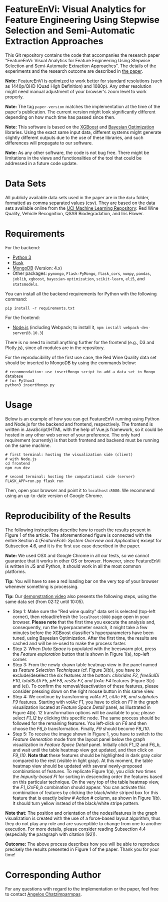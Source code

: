# FeatureEnVi: Visual Analytics for Feature Engineering Using Stepwise Selection and Semi-Automatic Extraction Approaches

This Git repository contains the code that accompanies the research paper "FeatureEnVi: Visual Analytics for Feature Engineering Using Stepwise Selection and Semi-Automatic Extraction Approaches". The details of the experiments and the research outcome are described in [the paper](https://doi.org/10.1109/TVCG.2022.3141040).

**Note:** FeatureEnVi is optimized to work better for standard resolutions (such as 1440p/QHD (Quad High Definition) and 1080p). Any other resolution might need manual adjustment of your browser's zoom level to work properly.

**Note:** The tag `paper-version` matches the implementation at the time of the paper's publication. The current version might look significantly different depending on how much time has passed since then.

**Note:** This software is based on the [XGBoost](https://github.com/dmlc/xgboost) and [Bayesian Optimization](https://github.com/fmfn/BayesianOptimization) libraries. Using the exact same input data, different systems might generate slightly different outputs due to the use of these libraries, and such differences will propagate to our software.

**Note:** As any other software, the code is not bug free. There might be limitations in the views and functionalities of the tool that could be addressed in a future code update.

# Data Sets #
All publicly available data sets used in the paper are in the `data` folder, formatted as comma separated values (csv). 
They are based on the data sets available online from the [UCI Machine Learning Repository](http://archive.ics.uci.edu/ml/index.php): Red Wine Quality, Vehicle Recognition, QSAR Biodegradation, and Iris Flower.

# Requirements #
For the backend:
- [Python 3](https://www.python.org/downloads/)
- [Flask](https://palletsprojects.com/p/flask/)
- [MongoDB](https://www.mongodb.com/try/download/community) (Version: 4.x)
- Other packages: `pymongo`, `Flask-PyMongo`, `flask_cors`, `numpy`, `pandas`, `joblib`, `xgboost`, `bayesian-optimization`, `scikit-learn`, `eli5`, and `statsmodels`.

You can install all the backend requirements for Python with the following command:
```
pip install -r requirements.txt
```

For the frontend:
- [Node.js](https://nodejs.org/en/) (including Webpack; to install it, `npm install webpack-dev-server@3.10.3`)

There is no need to install anything further for the frontend (e.g., D3 and Plotly.js), since all modules are in the repository.

For the reproducibility of the first use case, the Red Wine Quality data set should be inserted to MongoDB by using the commands below:
```
# recommendation: use insertMongo script to add a data set in Mongo database
# for Python3
python3 insertMongo.py
```

# Usage #
Below is an example of how you can get FeatureEnVi running using Python and Node.js for the backend and frontend, respectively. The frontend is written in JavaScript/HTML with the help of Vue.js framework, so it could be hosted in any other web server of your preference. The only hard requirement (currently) is that both frontend and backend must be running on the same machine. 
```
# first terminal: hosting the visualization side (client)
# with Node.js
cd frontend
npm run dev
```

```
# second terminal: hosting the computational side (server)
FLASK_APP=run.py flask run
```

Then, open your browser and point it to `localhost:8080`. We recommend using an up-to-date version of Google Chrome.

# Reproducibility of the Results #
The following instructions describe how to reach the results present in Figure 1 of the article. The aforementioned figure is connected with the entire Section 4 (*FeatureEnVi: System Overview and Application*) except for Subsection 4.6, and it is the first use case described in the paper.

**Note:** We used OSX and Google Chrome in all our tests, so we cannot guarantee that it works in other OS or browser. However, since FeatureEnVi is written in JS and Python, it should work in all the most common platforms.

**Tip:** You will have to see a red loading bar on the very top of your browser whenever something is processing.

**Tip:** Our [demonstration video](https://vimeo.com/662536366) also presents the following steps, using the same data set (from 02:12 until 10:05).

- Step 1: Make sure the "Red wine quality" data set is selected (top-left corner), then reload/refresh the `localhost:8080` page open in your browser. **Please note** that the first time you execute the analysis and, consequently, run the hyperparameter search, it might take a few minutes before the XGBoost classifier's hyperparameters have been tuned, using Bayesian Optimization. After the first time, the results are cached and will be re-used to make the process faster.
- Step 2: When *Data Space* is populated with the beeswarm plot, press the *Feature exploration* button that is shown in Figure 1(a), top-left corner.
- Step 3: From the newly-drawn table heatmap view in the panel named as *Feature Selection Techniques* (cf. Figure 3(b)), you have to exclude/deselect the six features at the bottom: *chlorides F2, freeSulDi F10, totalSuDi F5, pH F8, resSu F7, and fixAc F4* features (Figure 3(c) and (e)). To confirm the removal/deactivation of these features, please consider pressing down on the right mouse button in this same view.
- Step 4: We continue by transforming *volAc F1, citAc F6, and sulphates F9* features. Starting with *volAc F1*, you have to click on *F1* in the graph visualization located at *Feature Space Detail* panel, as illustrated in Figure 4(b). 12 transformation options will be available to you; please select *F1\_l2* by clicking this specific node. The same process should be followed for the remaining features. You left-click on *F6* and then choose the *F6\_b* transformation. Finally, *F9* should become *F9\_l10*.
- Step 5: To receive the image shown in Figure 1, you have to switch to the *Feature Generation* mode from the layout panel below the graph visualization in *Feature Space Detail* panel. Initially click F1\_l2 and F6\_b, and wait until the table heatmap view got updated, and then click on *F9\_l10*. **Note that** these features should be highlighted in dark gray color compared to the rest (visible in light gray). At this moment, the table heatmap view should be updated with several newly-proposed combinations of features. To replicate Figure 1(a), you click two times the *Impurity-based FI* for sorting in descending order the features based on this particular technique. On the very top of the table heatmap view, the *F1\_l2xF6\_b* combination should appear. You can activate this combination of features by clicking the black/white striped box for this feature that is exactly below *# Action #* column, as shown in Figure 1(b). It should turn yellow instead of the black/white stripe pattern. 

**Note that:** The position and orientation of the nodes/features in the graph visualization is created with the use of a force-based layout algorithm, thus they do not play any role and are susceptible to change from one to another execution. For more details, please consider reading Subsection 4.4 (especially the paragraph with citation [92]).

**Outcome:** The above process describes how you will be able to reproduce precisely the results presented in Figure 1 of the paper. Thank you for your time!

# Corresponding Author #
For any questions with regard to the implementation or the paper, feel free to contact [Angelos Chatzimparmpas](mailto:angelos.chatzimparmpas@lnu.se).